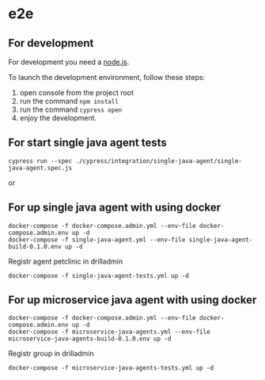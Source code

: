 # e2e

## For development

For development you need a [node.js](https://nodejs.org).

To launch the development environment, follow these steps:

1.  open console from the project root
2.  run the command `npm install`
3.  run the command `cypress open`
4.  enjoy the development.

## For start single java agent tests

``
cypress run --spec ./cypress/integration/single-java-agent/single-java-agent.spec.js
``

or

## For up single java agent with using docker

```
docker-compose -f docker-compose.admin.yml --env-file docker-compose.admin.env up -d
docker-compose -f single-java-agent.yml --env-file single-java-agent-build-0.1.0.env up -d
```
Registr agent petclinic in drilladmin
```
docker-compose -f single-java-agent-tests.yml up -d
```
## For up microservice java agent with using docker

```
docker-compose -f docker-compose.admin.yml --env-file docker-compose.admin.env up -d
docker-compose -f microservice-java-agents.yml --env-file microservice-java-agents-build-0.1.0.env up -d
```
Registr group in drilladmin
```
docker-compose -f microservice-java-agents-tests.yml up -d
```
